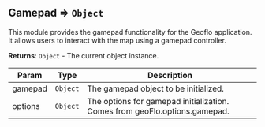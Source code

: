 <a name="module_geoflo.module_Gamepad"></a>

## Gamepad ⇒ <code>Object</code>
This module provides the gamepad functionality for the Geoflo application. It allows users to interact with the map using a gamepad controller.

**Returns**: <code>Object</code> - The current object instance.  

| Param | Type | Description |
| --- | --- | --- |
| gamepad | <code>Object</code> | The gamepad object to be initialized. |
| options | <code>Object</code> | The options for gamepad initialization. Comes from geoFlo.options.gamepad. |

